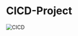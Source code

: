 # CICD-Project

![CICD](https://github.com/user-attachments/assets/3588ef76-badb-40cb-a87e-25983f3ba24e)
